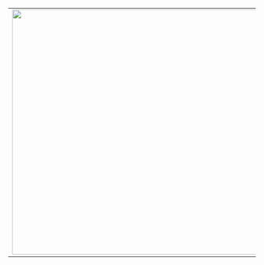 <a href="https://github.com/anuraghazra/github-readme-stats">
<center>
<table>
  <tr>
      <td><img width="500px" align="left" src="https://github-readme-stats.vercel.app/api/top-langs/?username=murilothink&hide=html&layout=compact&theme=dark" /></td>
      <td><img width="500px" align="left" src="https://github-readme-stats.vercel.app/api?username=murilothink&theme=dark" /></td>
  </tr>  
</table>
</center>



